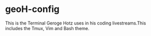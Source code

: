 # geoH-config
This is the Terminal Geroge Hotz uses in his coding livestreams.This includes the Tmux, Vim and Bash theme.
